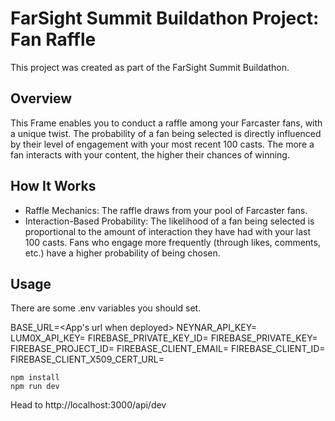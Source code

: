 # FarSight Summit Buildathon Project: Fan Raffle
This project was created as part of the FarSight Summit Buildathon.

## Overview
This Frame enables you to conduct a raffle among your Farcaster fans, with a unique twist. The probability of a fan being selected is directly influenced by their level of engagement with your most recent 100 casts. The more a fan interacts with your content, the higher their chances of winning.

## How It Works
- Raffle Mechanics: The raffle draws from your pool of Farcaster fans.
- Interaction-Based Probability: The likelihood of a fan being selected is proportional to the amount of interaction they have had with your last 100 casts. Fans who engage more frequently (through likes, comments, etc.) have a higher probability of being chosen.

## Usage

There are some .env variables you should set.

BASE_URL=<App's url when deployed>
NEYNAR_API_KEY=<Your NEYNAR API Key>
LUM0X_API_KEY=<Your Lum0x API Key>
FIREBASE_PRIVATE_KEY_ID=<Firebase admin cerficate>
FIREBASE_PRIVATE_KEY=<Firebase admin cerficate>
FIREBASE_PROJECT_ID=<Firebase admin cerficate>
FIREBASE_CLIENT_EMAIL=<Firebase admin cerficate>
FIREBASE_CLIENT_ID=<Firebase admin cerficate>
FIREBASE_CLIENT_X509_CERT_URL=<Firebase admin cerficate>

```
npm install
npm run dev
```

Head to http://localhost:3000/api/dev